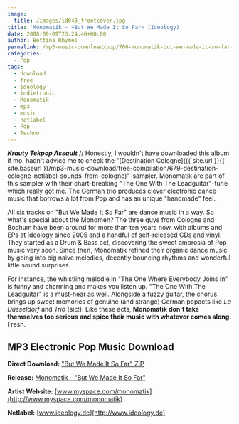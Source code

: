 ```yaml
---
image:
  title: /images/id048_frontcover.jpg
title: 'Monomatik – »But We Made It So Far« (Ideology)'
date: 2008-09-09T23:24:46+00:00
author: Bettina Rhymes
permalink: /mp3-music-download/pop/706-monomatik-but-we-made-it-so-far-ideology
categories:
  - Pop
tags:
  - download
  - free
  - ideology
  - indietronic
  - Monomatik
  - mp3
  - music
  - netlabel
  - Pop
  - Techno
---
```

***Krauty Tekpop Assault*** // Honestly, I wouldn't have downloaded this album if mo. hadn't advice me to check the "[Destination Cologne]({{ site.url }}{{ site.baseurl }}/mp3-music-download/free-compilation/679-destination-cologne-netlabel-sounds-from-cologne)"-sampler. Monomatik are part of this sampler with their chart-breaking "The One With The Leadguitar"-tune which really got me. The German trio produces clever electronic dance music that borrows a lot from Pop and has an unique "handmade" feel.

<!--more-->

<!--adsense-->

All six tracks on "But We Made It So Far" are dance music in a way. So what's special about the Monomen? The three guys from Cologne and Bochum have been around for more than ten years now, with albums and EPs at [Ideology](http://ideology.de/) since 2005 and a handful of self-released CDs and vinyl. They started as a Drum & Bass act, discovering the sweet ambrosia of Pop music very soon. Since then, Monomatik refined their organic dance music by going into big naive melodies, decently bouncing rhythms and wonderful little sound surprises.

For instance, the whistling melodie in "The One Where Everybody Joins In" is funny and charming and makes you listen up. "The One With The Leadguitar" is a must-hear as well. Alongside a fuzzy guitar, the chorus brings up sweet memories of genuine (and strange) German popacts like _La Düsseldorf_ and _Trio_ (sic!). Like these acts, **Monomatik don't take themselves too serious and spice their music with whatever comes along.** Fresh.

## MP3 Electronic Pop Music Download

**Direct Download:** ["But We Made It So Far" ZIP](ftp://ftp.scene.org/pub/music/groups/ideology/id048/zip/id048_mp3.zip)
  
**Release:** [Monomatik - "But We Made It So Far"](http://www.ideology.de/archives/audio000205.php)
  
**Artist Website:** [www.myspace.com/monomatik](http://www.myspace.com/monomatik)
  
**Netlabel:** [www.ideology.de](http://www.ideology.de)